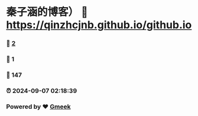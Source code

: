# 秦子涵的博客） :link: https://qinzhcjnb.github.io/github.io 
### :page_facing_up: [2](https://qinzhcjnb.github.io/github.io/tag.html) 
### :speech_balloon: 1 
### :hibiscus: 147 
### :alarm_clock: 2024-09-07 02:18:39 
### Powered by :heart: [Gmeek](https://github.com/Meekdai/Gmeek)
